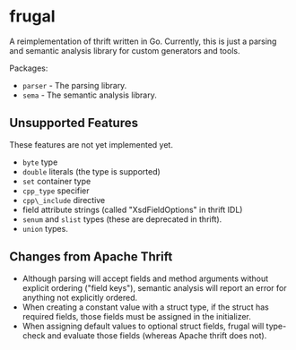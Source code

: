 frugal
======

A reimplementation of thrift written in Go. Currently, this is just a parsing and semantic analysis library for custom generators and tools.

Packages:
 - `parser` - The parsing library.
 - `sema` - The semantic analysis library.

Unsupported Features
--------------------
These features are not yet implemented yet.
 - `byte` type
 - `double` literals (the type is supported)
 - `set` container type
 - `cpp_type` specifier
 - `cpp\_include` directive
 - field attribute strings (called "XsdFieldOptions" in thrift IDL)
 - `senum` and `slist` types (these are deprecated in thrift).
 - `union` types.

Changes from Apache Thrift
--------------------------
 - Although parsing will accept fields and method arguments without explicit ordering ("field keys"), semantic analysis will report an error for anything not explicitly ordered.
 - When creating a constant value with a struct type, if the struct has required fields, those fields must be assigned in the initializer.
 - When assigning default values to optional struct fields, frugal will type-check and evaluate those fields (whereas Apache thrift does not).
